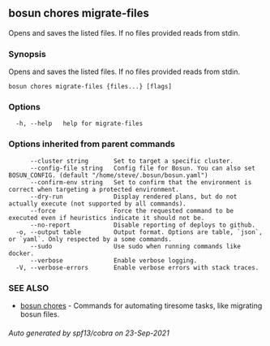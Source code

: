 ## bosun chores migrate-files

Opens and saves the listed files. If no files provided reads from stdin.

### Synopsis

Opens and saves the listed files. If no files provided reads from stdin.

```
bosun chores migrate-files {files...} [flags]
```

### Options

```
  -h, --help   help for migrate-files
```

### Options inherited from parent commands

```
      --cluster string       Set to target a specific cluster.
      --config-file string   Config file for Bosun. You can also set BOSUN_CONFIG. (default "/home/steve/.bosun/bosun.yaml")
      --confirm-env string   Set to confirm that the environment is correct when targeting a protected environment.
      --dry-run              Display rendered plans, but do not actually execute (not supported by all commands).
      --force                Force the requested command to be executed even if heuristics indicate it should not be.
      --no-report            Disable reporting of deploys to github.
  -o, --output table         Output format. Options are table, `json`, or `yaml`. Only respected by a some commands.
      --sudo                 Use sudo when running commands like docker.
      --verbose              Enable verbose logging.
  -V, --verbose-errors       Enable verbose errors with stack traces.
```

### SEE ALSO

* [bosun chores](bosun_chores.md)	 - Commands for automating tiresome tasks, like migrating bosun files.

###### Auto generated by spf13/cobra on 23-Sep-2021
